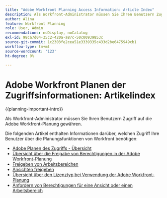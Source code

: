 ```yaml
---
title: "Adobe Workfront Planning Access Information: Article Index"
description: Als Workfront-Administrator müssen Sie Ihren Benutzern Zugriff auf die Adobe Workfront-Planung gewähren. Die folgenden Artikel enthalten Informationen dazu, welchen Zugriff Ihre Benutzer für die Verwendung der Workfront-Planung benötigen, sowie Informationen zum Anfordern und Gewähren von Berechtigungen, wenn Benutzer keinen Zugriff haben.
author: Alina
feature: Workfront Planning
role: User, Admin
recommendations: noDisplay, noCatalog
exl-id: 98ca7d04-35c2-420a-a87c-50c00939853c
source-git-commit: 1c2303fe2cea51e3339335c433d2be6475949cb1
workflow-type: tm+mt
source-wordcount: '123'
ht-degree: 0%

---
```



# Adobe Workfront Planen der Zugriffsinformationen: Artikelindex

{{planning-important-intro}}

Als Workfront-Administrator müssen Sie Ihren Benutzern Zugriff auf die Adobe Workfront-Planung gewähren.

Die folgenden Artikel enthalten Informationen darüber, welchen Zugriff Ihre Benutzer über die Planungsfunktionen von Workfront benötigen:

* [Adobe Planen des Zugriffs - Übersicht](/help/quicksilver/planning/access/access-overview.md)
* [Übersicht über die Freigabe von Berechtigungen in der Adobe Workfront-Planung](/help/quicksilver/planning/access/sharing-permissions-overview.md)
* [Freigeben von Arbeitsbereichen](/help/quicksilver/planning/access/share-workspaces.md)
* [Ansichten freigeben](/help/quicksilver/planning/access/share-views.md)
* [Übersicht über den Lizenztyp bei Verwendung der Adobe Workfront-Planung](/help/quicksilver/planning/access/license-type-overview.md)
* [Anfordern von Berechtigungen für eine Ansicht oder einen Arbeitsbereich](/help/quicksilver/planning/access/request-permissions.md)


